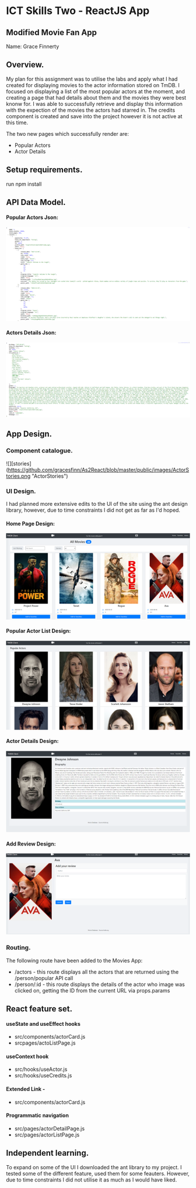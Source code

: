 # ICT Skills Two - ReactJS App

## Modified Movie Fan App

Name: Grace Finnerty

## Overview.

My plan for this assignment was to utilise the labs and apply what I had created for displaying movies to the actor information stored on TmDB. 
I focused on displaying a list of the most popular actors at the moment, and creating a page that had details about them and the movies they were best knonw for. I was able to successfully retrieve and display this information with the expection of the movies the actors had starred in. The credits component is created and save into the project however it is not active at this time. 

The two new pages which successfully render are:
 + Popular Actors
 + Actor Details


## Setup requirements.

run 
npm install

## API Data Model.

#### Popular Actors Json:
![alt text](https://github.com/gracesfinn/As2React/blob/master/public/images/JsonPopPeople.PNG "Popular Actors")


#### Actors Details Json:
![alt text](https://github.com/gracesfinn/As2React/blob/master/public/images/JsonPerson.PNG "Actor Details Json")


## App Design.

### Component catalogue.

![][stories] (https://github.com/gracesfinn/As2React/blob/master/public/images/ActorStories.png "ActorStories")

### UI Design.

I had planned more extensive edits to the UI of the site using the ant design library, however, due to time constraints I did not get as far as I'd hoped. 

#### Home Page Design:
![alt text](https://github.com/gracesfinn/As2React/blob/master/public/images/HomePage.png "HomePage")


#### Popular Actor List Design:
![alt text](https://github.com/gracesfinn/As2React/blob/master/public/images/ActorList.png "HomePage")

#### Actor Details Design:
![alt text](https://github.com/gracesfinn/As2React/blob/master/public/images/ActorDeet.png "HomePage")

#### Add Review Design:
![alt text](https://github.com/gracesfinn/As2React/blob/master/public/images/AddReview.png "HomePage")


### Routing.

The following route have been added to the Movies App:
+ /actors - this route displays all the actors that are returned using the /person/popular API call
+ /person/:id - this route displays the details of the actor who image was clicked on, getting the ID from the current URL via props.params

          

## React feature set.


#### useState and useEffect hooks 
+ src/components/actorCard.js
+ srcpages/actoListPage.js

#### useContext hook 
+ src/hooks/useActor.js
+ src/hooks/useCredits.js

#### Extended Link - 
+ src/components/actorCard.js

#### Programmatic navigation 
+ src/pages/actorDetailPage.js
+ src/pages/actorListPage.js


## Independent learning.
To expand on some of the UI I downloaded the ant library to my project. I tested some of the different feature, used them for some feauters. However, due to time constraints I did not utilise it as much as  I would have liked.
